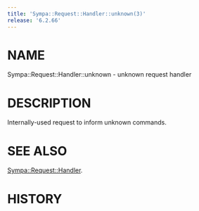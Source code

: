 ```yaml
---
title: 'Sympa::Request::Handler::unknown(3)'
release: '6.2.66'
---
```


# NAME

Sympa::Request::Handler::unknown - unknown request handler

# DESCRIPTION

Internally-used request to inform unknown commands.

# SEE ALSO

[Sympa::Request::Handler](./Sympa-Request-Handler.3.md).

# HISTORY
